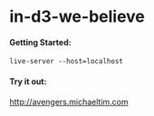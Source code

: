 # in-d3-we-believe

#### Getting Started: 

````
live-server --host=localhost
````

#### Try it out:
http://avengers.michaeltim.com
